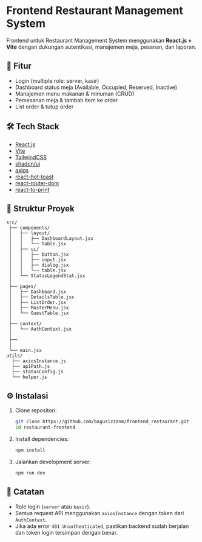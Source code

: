 # Frontend Restaurant Management System

Frontend untuk Restaurant Management System menggunakan **React.js + Vite** dengan dukungan autentikasi, manajemen meja, pesanan, dan laporan.

## 🚀 Fitur

- Login (multiple role: server, kasir)
- Dashboard status meja (Available, Occupied, Reserved, Inactive)
- Manajemen menu makanan & minuman (CRUD)
- Pemesanan meja & tambah item ke order
- List order & tutup order

## 🛠️ Tech Stack

- [React.js](https://reactjs.org/)
- [Vite](https://vitejs.dev/)
- [TailwindCSS](https://tailwindcss.com/)
- [shadcn/ui](https://ui.shadcn.com/)
- [axios](https://axios-http.com/)
- [react-hot-toast](https://react-hot-toast.com/)
- [react-router-dom](https://reactrouter.com/)
- [react-to-print](https://www.npmjs.com/package/react-to-print)

## 📂 Struktur Proyek

```
src/
 ├── components/
 │   ├── layout/
 │   │   ├── DashboardLayout.jsx
 │   │   └── Table.jsx
 │   ├── ui/
 │   │   ├── button.jsx
 │   │   ├── input.jsx
 │   │   ├── dialog.jsx
 │   │   └── table.jsx
 │   └── StatusLegendStat.jsx
 │
 ├── pages/
 │   ├── Dashboard.jsx
 │   ├── DetailsTable.jsx
 │   ├── ListOrder.jsx
 │   ├── MasterMenu.jsx
 │   └── GuestTable.jsx
 │
 ├── context/
 │   └── AuthContext.jsx
 │
 ├──
 │
 └── main.jsx
utils/
  ├── axiosInstance.js
  ├── apiPath.js
  ├── statusConfig.js
  └── helper.js
```

## ⚙️ Instalasi

1. Clone repositori:

   ```bash
   git clone https://github.com/bagusizzanm/frontend_restaurant.git
   cd restaurant-frontend
   ```

2. Install dependencies:

   ```bash
   npm install
   ```

3. Jalankan development server:

   ```bash
   npm run dev
   ```

## 📌 Catatan

- Role login (`server` atau `kasir`).
- Semua request API menggunakan `axiosInstance` dengan token dari `AuthContext`.
- Jika ada error `401 Unauthenticated`, pastikan backend sudah berjalan dan token login tersimpan dengan benar.
